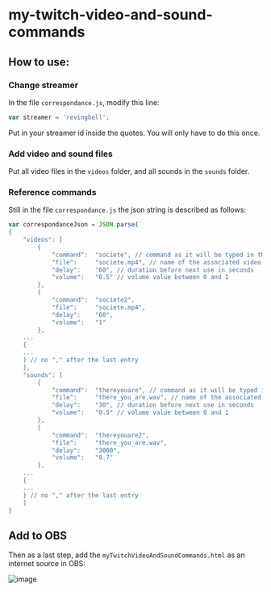 ﻿# my-twitch-video-and-sound-commands

## How to use:
### Change streamer
In the file `correspondance.js`, modify this line:
```js
var streamer = 'revingbell';
```
Put in your streamer id inside the quotes.
You will only have to do this once.

### Add video and sound files
Put all video files in the `videos` folder, and all sounds in the `sounds` folder.

### Reference commands
Still in the file `correspondance.js` the json string is described as follows:
```js
var correspondanceJson = JSON.parse(`
{
	"videos": [
		{
			"command": 	"societe", // command as it will be typed in the chat
			"file":		"societe.mp4", // name of the associated video file you've put in the videos folder
			"delay": 	"60", // duration before next use in seconds
			"volume": 	"0.5" // volume value between 0 and 1
		},
		{
			"command": 	"societe2",
			"file":		"societe.mp4",
			"delay": 	"60",
			"volume": 	"1"
		},
    ...
    {
    ...
    } // no "," after the last entry
	],
	"sounds": [
		{
			"command": 	"thereyouare", // command as it will be typed in the chat
			"file": 	"there_you_are.wav", // name of the associated sound file you've put in the sounds folder
			"delay": 	"30", // duration before next use in seconds
			"volume": 	"0.5" // volume value between 0 and 1
		},    
		{
			"command": 	"thereyouare2",
			"file": 	"there_you_are.wav",
			"delay": 	"3000",
			"volume": 	"0.7"
		},
    ...
    {
    ...
    } // no "," after the last entry
	]
}
```

## Add to OBS

Then as a last step, add the `myTwitchVideoAndSoundCommands.html` as an internet source in OBS:

![image](https://user-images.githubusercontent.com/17751686/127782022-b564ccdc-45b1-4810-9643-6fcc72134265.png)
